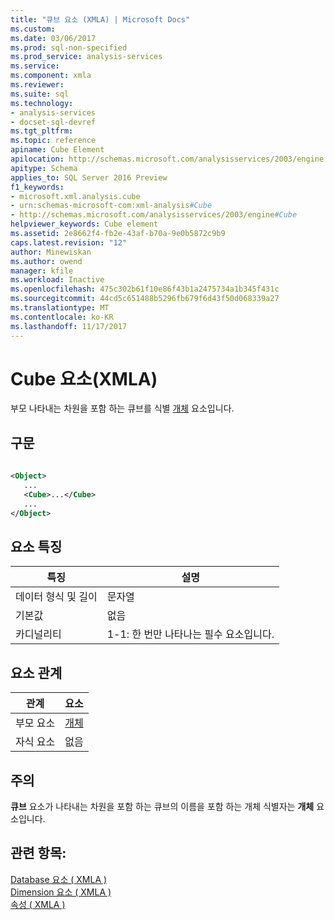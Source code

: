 ```yaml
---
title: "큐브 요소 (XMLA) | Microsoft Docs"
ms.custom: 
ms.date: 03/06/2017
ms.prod: sql-non-specified
ms.prod_service: analysis-services
ms.service: 
ms.component: xmla
ms.reviewer: 
ms.suite: sql
ms.technology:
- analysis-services
- docset-sql-devref
ms.tgt_pltfrm: 
ms.topic: reference
apiname: Cube Element
apilocation: http://schemas.microsoft.com/analysisservices/2003/engine
apitype: Schema
applies_to: SQL Server 2016 Preview
f1_keywords:
- microsoft.xml.analysis.cube
- urn:schemas-microsoft-com:xml-analysis#Cube
- http://schemas.microsoft.com/analysisservices/2003/engine#Cube
helpviewer_keywords: Cube element
ms.assetid: 2e8662f4-fb2e-43af-b70a-9e0b5872c9b9
caps.latest.revision: "12"
author: Minewiskan
ms.author: owend
manager: kfile
ms.workload: Inactive
ms.openlocfilehash: 475c302b61f10e86f43b1a2475734a1b345f431c
ms.sourcegitcommit: 44cd5c651488b5296fb679f6d43f50d068339a27
ms.translationtype: MT
ms.contentlocale: ko-KR
ms.lasthandoff: 11/17/2017
---
```

# <a name="cube-element-xmla"></a>Cube 요소(XMLA)
  부모 나타내는 차원을 포함 하는 큐브를 식별 [개체](../../../analysis-services/xmla/xml-elements-properties/object-element-dimension-xmla.md) 요소입니다.  
  
## <a name="syntax"></a>구문  
  
```xml  
  
<Object>  
   ...  
   <Cube>...</Cube>  
   ...  
</Object>  
```  
  
## <a name="element-characteristics"></a>요소 특징  
  
|특징|설명|  
|--------------------|-----------------|  
|데이터 형식 및 길이|문자열|  
|기본값|없음|  
|카디널리티|1-1: 한 번만 나타나는 필수 요소입니다.|  
  
## <a name="element-relationships"></a>요소 관계  
  
|관계|요소|  
|------------------|-------------|  
|부모 요소|[개체](../../../analysis-services/xmla/xml-elements-properties/object-element-dimension-xmla.md)|  
|자식 요소|없음|  
  
## <a name="remarks"></a>주의  
 **큐브** 요소가 나타내는 차원을 포함 하는 큐브의 이름을 포함 하는 개체 식별자는 **개체** 요소입니다.  
  
## <a name="see-also"></a>관련 항목:  
 [Database 요소 &#40; XMLA &#41;](../../../analysis-services/xmla/xml-elements-properties/database-element-xmla.md)   
 [Dimension 요소 &#40; XMLA &#41;](../../../analysis-services/xmla/xml-elements-properties/dimension-element-xmla.md)   
 [속성 &#40; XMLA &#41;](../../../analysis-services/xmla/xml-elements-properties/xml-elements-properties.md)  
  
  
